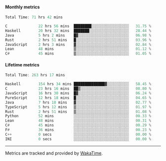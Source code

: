 #### Monthly metrics
<!--START_SECTION:wakamonthly-->

```asm
Total Time: 71 hrs 42 mins

C              22 hrs 56 mins  ████████░░░░░░░░░░░░░░░░░   31.75 %
Haskell        20 hrs 32 mins  ███████░░░░░░░░░░░░░░░░░░   28.44 %
Java           5 hrs 2 mins    █▓░░░░░░░░░░░░░░░░░░░░░░░   06.98 %
Rust           2 hrs 51 mins   █░░░░░░░░░░░░░░░░░░░░░░░░   03.96 %
JavaScript     2 hrs 3 mins    ▓░░░░░░░░░░░░░░░░░░░░░░░░   02.84 %
Lean           48 mins         ▒░░░░░░░░░░░░░░░░░░░░░░░░   01.12 %
C#             45 mins         ▒░░░░░░░░░░░░░░░░░░░░░░░░   01.05 %
```

<!--END_SECTION:wakamonthly-->
#### Lifetime metrics
<!--START_SECTION:wakalifetime-->

```asm
Total Time: 263 hrs 17 mins

Haskell        154 hrs 34 mins ██████████████▓░░░░░░░░░░   58.45 %
C              23 hrs 16 mins  ██▒░░░░░░░░░░░░░░░░░░░░░░   08.80 %
JavaScript     16 hrs 30 mins  █▓░░░░░░░░░░░░░░░░░░░░░░░   06.24 %
PureScript     12 hrs 18 mins  █░░░░░░░░░░░░░░░░░░░░░░░░   04.65 %
Java           7 hrs 18 mins   ▓░░░░░░░░░░░░░░░░░░░░░░░░   02.77 %
TypeScript     5 hrs 12 mins   ▒░░░░░░░░░░░░░░░░░░░░░░░░   01.97 %
Rust           2 hrs 51 mins   ▒░░░░░░░░░░░░░░░░░░░░░░░░   01.08 %
Python         52 mins         ░░░░░░░░░░░░░░░░░░░░░░░░░   00.33 %
Lean           48 mins         ░░░░░░░░░░░░░░░░░░░░░░░░░   00.31 %
C#             45 mins         ░░░░░░░░░░░░░░░░░░░░░░░░░   00.29 %
F#             36 mins         ░░░░░░░░░░░░░░░░░░░░░░░░░   00.23 %
C++            0 secs          ░░░░░░░░░░░░░░░░░░░░░░░░░   00.00 %
INI            0 secs          ░░░░░░░░░░░░░░░░░░░░░░░░░   00.00 %
```

<!--END_SECTION:wakalifetime-->

---

Metrics are tracked and provided by [WakaTime](https://github.com/athul/waka-readme).
